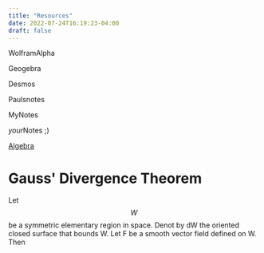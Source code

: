 ```yaml
---
title: "Resources"
date: 2022-07-24T16:19:23-04:00
draft: false
---
```


WolframAlpha

Geogebra

Desmos 

Paulsnotes

MyNotes

*your*Notes ;)

[Algebra](/algebra)

# Gauss' Divergence Theorem
Let $$\textit{W}$$ be a symmetric elementary region in space. Denot by dW the oriented closed surface that bounds W. Let F be a smooth vector field defined on W. Then 


```
